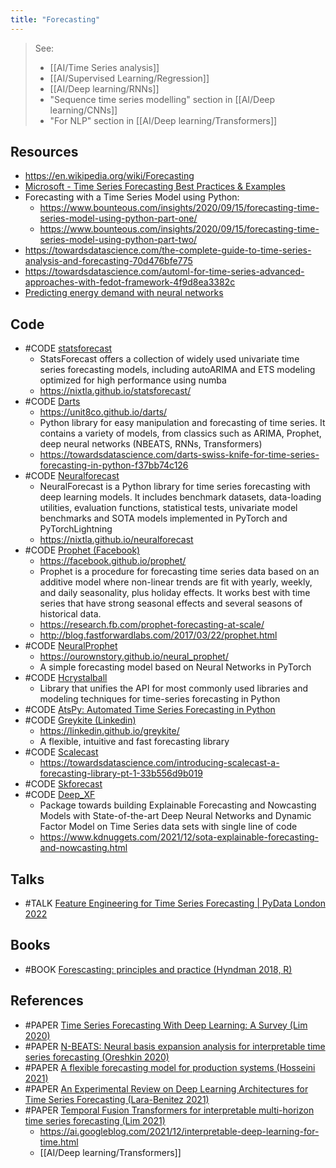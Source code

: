 ```yaml
---
title: "Forecasting"
---
```


> See: 
> - [[AI/Time Series analysis]]
> - [[AI/Supervised Learning/Regression]]
> - [[AI/Deep learning/RNNs]]
> - "Sequence time series modelling" section in [[AI/Deep learning/CNNs]]
> - "For NLP" section in [[AI/Deep learning/Transformers]]

## Resources
- https://en.wikipedia.org/wiki/Forecasting
- [Microsoft - Time Series Forecasting Best Practices & Examples](https://github.com/microsoft/forecasting)
- Forecasting with a Time Series Model using Python: 
	- https://www.bounteous.com/insights/2020/09/15/forecasting-time-series-model-using-python-part-one/
	- https://www.bounteous.com/insights/2020/09/15/forecasting-time-series-model-using-python-part-two/
- https://towardsdatascience.com/the-complete-guide-to-time-series-analysis-and-forecasting-70d476bfe775
- https://towardsdatascience.com/automl-for-time-series-advanced-approaches-with-fedot-framework-4f9d8ea3382c
- [Predicting energy demand with neural networks](https://towardsdatascience.com/forecasting-energy-consumption-using-neural-networks-xgboost-2032b6e6f7e2)

## Code
- #CODE [statsforecast](https://github.com/Nixtla/statsforecast)
	- StatsForecast offers a collection of widely used univariate time series forecasting models, including autoARIMA and ETS modeling optimized for high performance using numba
	- https://nixtla.github.io/statsforecast/
- #CODE [Darts](https://github.com/unit8co/darts)
	- https://unit8co.github.io/darts/
	- Python library for easy manipulation and forecasting of time series. It contains a variety of models, from classics such as ARIMA, Prophet,  deep neural networks (NBEATS, RNNs, Transformers)
	- https://towardsdatascience.com/darts-swiss-knife-for-time-series-forecasting-in-python-f37bb74c126
- #CODE [Neuralforecast](https://github.com/Nixtla/neuralforecast)
	- NeuralForecast is a Python library for time series forecasting with deep learning models. It includes benchmark datasets, data-loading utilities, evaluation functions, statistical tests, univariate model benchmarks and SOTA models implemented in PyTorch and PyTorchLightning
	- https://nixtla.github.io/neuralforecast
- #CODE [Prophet (Facebook)](https://github.com/facebook/prophet)
	- https://facebook.github.io/prophet/
	- Prophet is a procedure for forecasting time series data based on an additive model where non-linear trends are fit with yearly, weekly, and daily seasonality, plus holiday effects. It works best with time series that have strong seasonal effects and several seasons of historical data.
	- https://research.fb.com/prophet-forecasting-at-scale/
	- http://blog.fastforwardlabs.com/2017/03/22/prophet.html	
- #CODE [NeuralProphet](https://github.com/ourownstory/neural_prophet)
	- https://ourownstory.github.io/neural_prophet/
	- A simple forecasting model based on Neural Networks in PyTorch
- #CODE [Hcrystalball](https://github.com/heidelbergcement/hcrystalball)
	- Library that unifies the API for most commonly used libraries and modeling techniques for time-series forecasting in Python
- #CODE [AtsPy: Automated Time Series Forecasting in Python](https://github.com/firmai/atspy)
- #CODE [Greykite (Linkedin)](https://github.com/linkedin/greykite)
	- https://linkedin.github.io/greykite/
	- A flexible, intuitive and fast forecasting library
- #CODE [Scalecast](https://github.com/mikekeith52/scalecast)
	- https://towardsdatascience.com/introducing-scalecast-a-forecasting-library-pt-1-33b556d9b019
- #CODE [Skforecast](https://github.com/JoaquinAmatRodrigo/skforecast)
- #CODE [Deep_XF](https://github.com/ajayarunachalam/Deep_XF)
	- Package towards building Explainable Forecasting and Nowcasting Models with State-of-the-art Deep Neural Networks and Dynamic Factor Model on Time Series data sets with single line of code
	- https://www.kdnuggets.com/2021/12/sota-explainable-forecasting-and-nowcasting.html
	

## Talks
- #TALK [Feature Engineering for Time Series Forecasting | PyData London 2022](https://www.youtube.com/watch?v=9QtL7m3YS9I)


## Books
- #BOOK [Forescasting: principles and practice (Hyndman 2018, R)](https://otexts.com/fpp2/)


## References
- #PAPER [Time Series Forecasting With Deep Learning: A Survey (Lim 2020)](https://arxiv.org/abs/2004.13408)
- #PAPER [N-BEATS: Neural basis expansion analysis for interpretable time series forecasting (Oreshkin 2020)](https://arxiv.org/abs/1905.10437)
- #PAPER [A flexible forecasting model for production systems (Hosseini 2021)](https://arxiv.org/abs/2105.01098)
- #PAPER [An Experimental Review on Deep Learning Architectures for Time Series Forecasting (Lara-Benitez 2021)](https://arxiv.org/abs/2103.12057)
- #PAPER [Temporal Fusion Transformers for interpretable multi-horizon time series forecasting (Lim 2021)](https://www.sciencedirect.com/science/article/pii/S0169207021000637)
	- https://ai.googleblog.com/2021/12/interpretable-deep-learning-for-time.html
	- [[AI/Deep learning/Transformers]]
